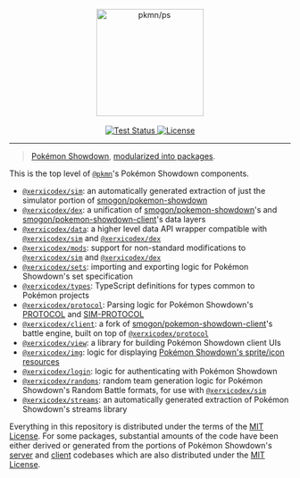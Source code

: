 <p align="center">
  <img alt="pkmn/ps" width="192" height="192" src="https://pkmn.cc/pokeball.png" />
  <br />
  <br />
  <a href="https://github.com/pkmn/ps/actions/workflows/test.yml">
    <img alt="Test Status" src="https://github.com/pkmn/ps/workflows/Tests/badge.svg" />
  </a>
  <a href="https://github.com/pkmn/ps/blob/master/LICENSE">
    <img alt="License" src="https://img.shields.io/badge/License-MIT-blue.svg" />
  </a>
</p>
<hr />

> [Pokémon Showdown](https://pokemonshowdown.com), [modularized into
> packages](https://pkmn.cc/modular-ps).

This is the top level of [`@pkmn`](https://pkmn.cc/@xerxicodex/)'s Pokémon Showdown components.

- [`@xerxicodex/sim`](sim): an automatically generated extraction of just the simulator portion of
  [smogon/pokemon-showdown](https://github.com/smogon/pokemon-showdown)
- [`@xerxicodex/dex`](dex): a unification of
  [smogon/pokemon-showdown](https://github.com/smogon/pokemon-showdown)'s and
  [smogon/pokemon-showdown-client](https://github.com/smogon/pokemon-showdown-client)'s data layers
- [`@xerxicodex/data`](data): a higher level data API wrapper compatible with [`@xerxicodex/sim`](sim) and
  [`@xerxicodex/dex`](dex)
- [`@xerxicodex/mods`](mods): support for non-standard modifications to [`@xerxicodex/sim`](sim) and
  [`@xerxicodex/dex`](dex)
- [`@xerxicodex/sets`](sets): importing and exporting logic for Pokémon Showdown's set specification
- [`@xerxicodex/types`](types): TypeScript definitions for types common to Pokémon projects
- [`@xerxicodex/protocol`](protocol): Parsing logic for Pokémon Showdown's
  [PROTOCOL](https://github.com/smogon/pokemon-showdown/blob/master/PROTOCOL.md) and
  [SIM-PROTOCOL](https://github.com/smogon/pokemon-showdown/blob/master/sim/SIM-PROTOCOL.md)
- [`@xerxicodex/client`](client): a fork of
  [smogon/pokemon-showdown-client](https://github.com/smogon/pokemon-showdown-client)'s battle
  engine, built on top of [`@xerxicodex/protocol`](protocol)
- [`@xerxicodex/view`](view): a library for building Pokémon Showdown client UIs
- [`@xerxicodex/img`](img): logic for displaying [Pokémon Showdown's sprite/icon
  resources](https://github.com/smogon/sprites)
- [`@xerxicodex/login`](login): logic for authenticating with Pokémon Showdown
- [`@xerxicodex/randoms`](randoms): random team generation logic for Pokémon Showdown's Random Battle
  formats, for use with [`@xerxicodex/sim`](sim)
- [`@xerxicodex/streams`](streams): an automatically generated extraction of Pokémon Showdown's streams
  library

Everything in this repository is distributed under the terms of the [MIT License](LICENSE). For
some packages, substantial amounts of the code have been either derived or generated from the
portions of Pokémon Showdown's [server](https://github.com/smogon/pokemon-showdown) and
[client](https://github.com/smogon/pokemon-showdown-client) codebases  which are also distributed
under the [MIT License](https://github.com/smogon/pokemon-showdown/blob/master/LICENSE).
